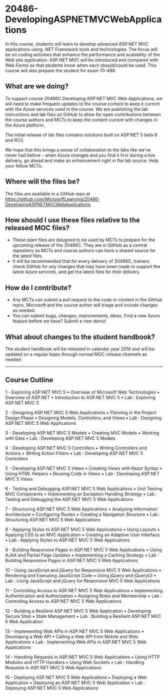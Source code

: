 # 20486-DevelopingASPNETMVCWebApplications
In this course, students will learn to develop advanced ASP.NET MVC applications using .NET Framework tools and technologies. The focus will be on coding activities that enhance the performance and scalability of the Web site application. ASP.NET MVC will be introduced and compared with Web Forms so that students know when each should/could be used. This course will also prepare the student for exam 70-486.

## What are we doing?
To support course 20486C Developing ASP.NET MVC Web Applications, we will need to make frequent updates to the course content to keep it current with the Azure services used in the course. We are publishing the lab instructions and lab files on GitHub to allow for open contributions between the course authors and MCTs to keep the content current with changes in the Azure platform.

The initial release of lab files contains solutions built on ASP.NET 5 beta 8 and RC0.

We hope that this brings a sense of collaboration to the labs like we've never had before - when Azure changes and you find it first during a live delivery, go ahead and make an enhancement right in the lab source. Help your fellow MCTs.

## Where will the files be?
The files are available in a GitHub repo at https://github.com/MicrosoftLearning/20486-DevelopingASPNETMVCWebApplications

## How should I use these files relative to the released MOC files?
- These open files are designed to be used by MCTs to prepare for the upcoming release of the 20486C. They are in GitHub as a central repository so MCTs and course authors can have a shared source for the latest files.
- It will be recommended that for every delivery of 20486C, trainers check GitHub for any changes that may have been made to support the latest Azure services, and get the latest files for their delivery.

## How do I contribute?
- Any MCTs can submit a pull request to the code or content in the GitHub repro, Microsoft and the course author will triage and include changes as needed.  
- You can submit bugs, changes, improvements, ideas.  Find a new Azure feature before we have?  Submit a new demo!

## What about changes to the student handbook?
The student handbook will be released in calendar year 2016 and will be updated on a regular basis through normal MOC release channels as needed.

---

## Course Outline

1️ - Exploring ASP.NET MVC 5
▪ Overview of Microsoft Web Technologies
▪ Overview of ASP.NET
▪ Introduction to ASP.NET MVC 5
▪ Lab : Exploring ASP.NET MVC 5

2 - Designing ASP.NET MVC 5 Web Applications
▪ Planning in the Project Design Phase
▪ Designing Models, Controllers, and Views
▪ Lab : Designing ASP.NET MVC 5 Web Applications

3 - Developing ASP.NET MVC 5 Models
▪ Creating MVC Models
▪ Working with Data
▪ Lab : Developing ASP.NET MVC 5 Models

4 - Developing ASP.NET MVC 5 Controllers
▪ Writing Controllers and Actions
▪ Writing Action Filters
▪ Lab : Developing ASP.NET MVC 5 Controllers

5 - Developing ASP.NET MVC 5 Views
▪ Creating Views with Razor Syntax
▪ Using HTML Helpers
▪ Reusing Code in Views
▪ Lab : Developing ASP.NET MVC 5 Views

6 - Testing and Debugging ASP.NET MVC 5 Web Applications
▪ Unit Testing MVC Components
▪ Implementing an Exception Handling Strategy
▪ Lab : Testing and Debugging the ASP.NET MVC 5 Web Applications

7 - Structuring ASP.NET MVC 5 Web Applications
▪ Analyzing Information Architecture
▪ Configuring Routes
▪ Creating a Navigation Structure
▪ Lab : Structuring ASP.NET MVC 5 Web Applications

8 - Applying Styles to ASP.NET MVC 5 Web Applications
▪ Using Layouts
▪ Applying CSS to an MVC Application
▪ Creating an Adaptive User Interface
▪ Lab : Applying Styles to ASP.NET MVC 5 Web Applications

9 - Building Responsive Pages in ASP.NET MVC 5 Web Applications
▪ Using AJAX and Partial Page Updates
▪ Implementing a Caching Strategy
▪ Lab : Building Responsive Pages in ASP.NET MVC 5 Web Applications

10 - Using JavaScript and jQuery for Responsive MVC 5 Web Applications
▪ Rendering and Executing JavaScript Code
▪ Using jQuery and jQueryUI
▪ Lab : Using JavaScript and jQuery for Responsive MVC 5 Web Applications

11 - Controlling Access to ASP.NET MVC 5 Web Applications
▪ Implementing Authentication and Authorization
▪ Assigning Roles and Membership
▪ Lab : Controlling Access to ASP.NET MVC 5 Web Applications

12 - Building a Resilient ASP.NET MVC 5 Web Application
▪ Developing Secure Sites
▪ State Management
▪ Lab : Building a Resilient ASP.NET MVC 5 Web Application

13 - Implementing Web APIs in ASP.NET MVC 5 Web Applications
▪ Developing a Web API
▪ Calling a Web API from Mobile and Web Applications
▪ Lab : Implementing Web APIs in ASP.NET MVC 5 Web Applications

14 - Handling Requests in ASP.NET MVC 5 Web Applications
▪ Using HTTP Modules and HTTP Handlers
▪ Using Web Sockets
▪ Lab : Handling Requests in ASP.NET MVC 5 Web Applications

15 - Deploying ASP.NET MVC 5 Web Applications
▪ Deploying a Web Application
▪ Deploying an ASP.NET MVC 5 Web Application
▪ Lab : Deploying ASP.NET MVC 5 Web Applications
